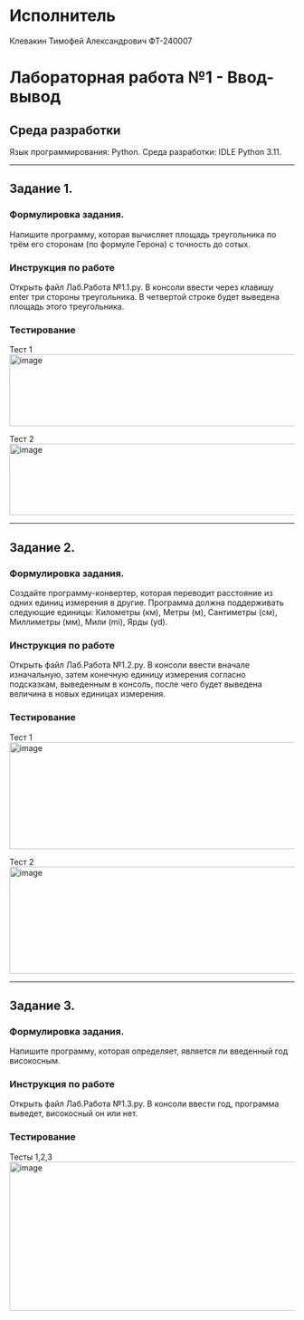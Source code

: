 # Исполнитель

Клевакин Тимофей Александрович
ФТ-240007

# Лабораторная работа №1 - Ввод-вывод

## Среда разработки
Язык программирования: Python. 
Среда разработки: IDLE Python 3.11. 

____

## Задание 1. 
### Формулировка задания. 
Напишите программу, которая вычисляет площадь треугольника по трём его сторонам (по формуле Герона) с точность до сотых.
### Инструкция по работе
Открыть файл Лаб.Работа №1.1.py. В консоли ввести через клавишу enter три стороны треугольника. В четвертой строке будет выведена площадь этого треугольника.
### Тестирование
Тест 1
<img width="974" height="127" alt="image" src="https://github.com/user-attachments/assets/320a42aa-e045-4a7a-86f1-654a3fb8c905" />

Тест 2
<img width="974" height="126" alt="image" src="https://github.com/user-attachments/assets/8e6b182c-218e-4936-96a4-16757b3b3b4a" />

____

## Задание 2.
### Формулировка задания.
Создайте программу-конвертер, которая переводит расстояние из одних единиц измерения в другие. Программа должна поддерживать следующие единицы: Километры (км), Метры (м), Сантиметры (см), Миллиметры (мм), Мили (mi), Ярды (yd).
### Инструкция по работе
Открыть файл Лаб.Работа №1.2.py. В консоли ввести вначале изначальную, затем конечную единицу измерения согласно подсказкам, выведенным в консоль, после чего будет выведена величина в новых единицах измерения.
### Тестирование
Тест 1
<img width="974" height="189" alt="image" src="https://github.com/user-attachments/assets/7f5a4acb-eb1d-4f41-a43f-c3f6a464b4e3" />

Тест 2
<img width="974" height="189" alt="image" src="https://github.com/user-attachments/assets/d1250cbd-a48e-49ec-91a2-9b19107346ad" />

____

## Задание 3.
### Формулировка задания.
Напишите программу, которая определяет, является ли введенный год високосным.
### Инструкция по работе
Открыть файл Лаб.Работа №1.3.py. В консоли ввести год, программа выведет, високосный он или нет.
### Тестирование
Тесты 1,2,3
<img width="974" height="263" alt="image" src="https://github.com/user-attachments/assets/6e4923e2-7a13-47fc-b229-949f608fe5b5" />








